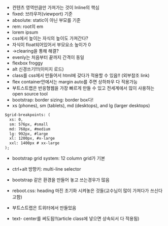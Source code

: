 - 컨텐츠 영역만큼만 가져가는 것이 Inline의 핵심
- fixed: 브라우저(viewport) 기준
- absolute: static이 아닌 부모를 기준
- rem: root의 em 
- lorem ipsum
- css에서 높이는 자식의 높이도 가져간다? 
- 자식이 float되어있어서 부모요소 높이가 0 
- ->clearing을 통해 해결?
- evenly는 처음부터 끝까지 간격이 동일 
- flexbox froggy 
- alt 신경쓰기!!!(이미지 로드)
- class를 css에서 만들어서 html에 갖다가 적용할 수 있음!! (외부참조 link)
- flex container안에서는 margin auto를 주면 상하좌우 다 적용가능
- 부트스트랩은 반응형웹을 가장 빠르게 만들 수 있고 전세계에서 많이 사용하는 open source tool
- bootstrap: border sizing: border box다!
- xs (phones), sm (tablets), md (desktops), and lg (larger desktops)

```html
$grid-breakpoints: (
  xs: 0,
  sm: 576px, #small
  md: 768px, #medium
  lg: 992px, #large
  xl: 1200px, #x-large
  xxl: 1400px # xx-large
);
```

- bootstrap grid system: 12 column grid가 기본 
- ctrl+alt 방향키: multi-line selector
- bootstrap 같은 환경을 만들어 놓고 쓰는경우가 많음 
- reboot.css: heading 마진 초기화 시켜놓은 것들(교수님이 많이 가져다가 쓰신다고함)
- 부트스트랩은 트위터에서 만들었음

- text- center를 써도됨!!(article class에 넣으면 상속되서 다 적용됨)